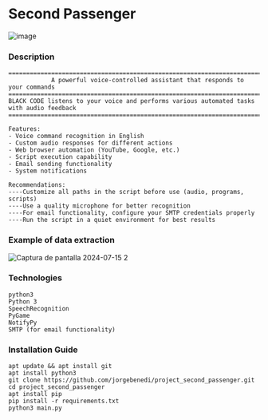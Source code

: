 # Second Passenger
![image](https://github.com/user-attachments/assets/dfb1409a-c27d-4555-905f-109f46f92c1f)
### Description
```
=========================================================================================================
            A powerful voice-controlled assistant that responds to your commands
=========================================================================================================
BLACK CODE listens to your voice and performs various automated tasks with audio feedback
=========================================================================================================

Features:
- Voice command recognition in English
- Custom audio responses for different actions
- Web browser automation (YouTube, Google, etc.)
- Script execution capability
- Email sending functionality
- System notifications

Recommendations:
----Customize all paths in the script before use (audio, programs, scripts)
----Use a quality microphone for better recognition
----For email functionality, configure your SMTP credentials properly
----Run the script in a quiet environment for best results
```
### Example of data extraction
![Captura de pantalla 2024-07-15 2](https://github.com/user-attachments/assets/d17a80d5-1a6a-480a-b69c-f4572bb47b9a)

### Technologies
```
python3
Python 3
SpeechRecognition
PyGame
NotifyPy
SMTP (for email functionality)
```
### Installation Guide
```
apt update && apt install git
apt install python3
git clone https://github.com/jorgebenedi/project_second_passenger.git
cd project_second_passenger
apt install pip
pip install -r requirements.txt
python3 main.py
```




